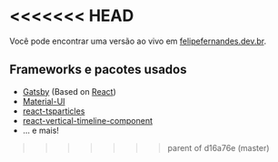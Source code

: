 
<<<<<<< HEAD
=======
Você pode encontrar uma versão ao vivo em [felipefernandes.dev.br](https://felipefernandes.dev.br).

## Frameworks e pacotes usados

- [Gatsby](https://www.gatsbyjs.com/) (Based on [React](https://reactjs.org/))
- [Material-UI](https://material-ui.com/)
- [react-tsparticles](https://github.com/matteobruni/tsparticles)
- [react-vertical-timeline-component](https://github.com/stephane-monnot/react-vertical-timeline)
- ... e mais!
>>>>>>> parent of d16a76e (master)
